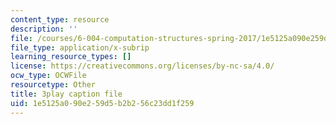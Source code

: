 ```yaml
---
content_type: resource
description: ''
file: /courses/6-004-computation-structures-spring-2017/1e5125a090e259d5b2b256c23dd1f259_LiO-HMhxAtY.vtt
file_type: application/x-subrip
learning_resource_types: []
license: https://creativecommons.org/licenses/by-nc-sa/4.0/
ocw_type: OCWFile
resourcetype: Other
title: 3play caption file
uid: 1e5125a0-90e2-59d5-b2b2-56c23dd1f259
---
```

